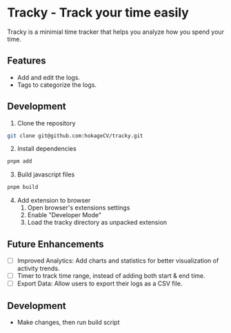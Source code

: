 # Tracky - Track your time easily

Tracky is a minimial time tracker that helps you analyze how you spend your time.

## Features

- Add and edit the logs.
- Tags to categorize the logs.

## Development

1. Clone the repository
```bash
git clone git@github.com:hokageCV/tracky.git
```
2. Install dependencies
```bash
pnpm add
```
3. Build javascript files
```bash
pnpm build
```
4. Add extension to browser
   1. Open browser's extensions settings
   2. Enable "Developer Mode"
   3. Load the tracky directory as unpacked extension

## Future Enhancements

- [ ] Improved Analytics: Add charts and statistics for better visualization of activity trends.
- [ ] Timer to track time range, instead of adding both start & end time.
- [ ] Export Data: Allow users to export their logs as a CSV file.

## Development

- Make changes, then run build script

